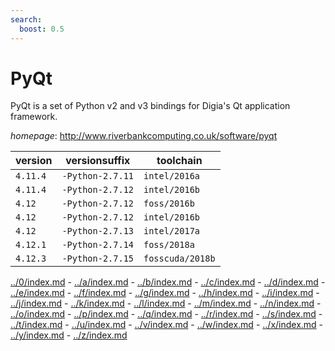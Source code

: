 ```yaml
---
search:
  boost: 0.5
---
```

# PyQt

PyQt is a set of Python v2 and v3 bindings for Digia's Qt application framework.

*homepage*: <http://www.riverbankcomputing.co.uk/software/pyqt>

version | versionsuffix | toolchain
--------|---------------|----------
``4.11.4`` | ``-Python-2.7.11`` | ``intel/2016a``
``4.11.4`` | ``-Python-2.7.12`` | ``intel/2016b``
``4.12`` | ``-Python-2.7.12`` | ``foss/2016b``
``4.12`` | ``-Python-2.7.12`` | ``intel/2016b``
``4.12`` | ``-Python-2.7.13`` | ``intel/2017a``
``4.12.1`` | ``-Python-2.7.14`` | ``foss/2018a``
``4.12.3`` | ``-Python-2.7.15`` | ``fosscuda/2018b``

[../0/index.md](0) - [../a/index.md](a) - [../b/index.md](b) - [../c/index.md](c) - [../d/index.md](d) - [../e/index.md](e) - [../f/index.md](f) - [../g/index.md](g) - [../h/index.md](h) - [../i/index.md](i) - [../j/index.md](j) - [../k/index.md](k) - [../l/index.md](l) - [../m/index.md](m) - [../n/index.md](n) - [../o/index.md](o) - [../p/index.md](p) - [../q/index.md](q) - [../r/index.md](r) - [../s/index.md](s) - [../t/index.md](t) - [../u/index.md](u) - [../v/index.md](v) - [../w/index.md](w) - [../x/index.md](x) - [../y/index.md](y) - [../z/index.md](z)

